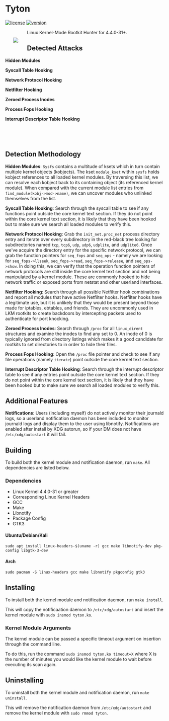 # Tyton

[![license](https://img.shields.io/badge/license-GPL-brightgreen.svg)](https://github.com/nbulischeck/tyton/blob/master/LICENSE)
[![version](https://img.shields.io/badge/linux-4.4.0.31+-blue.svg?style=flat)](https://github.com/nbulischeck/tyton)

<img align="left" src="https://i.imgur.com/enDjxat.jpg" style="padding: 25px">

Linux Kernel-Mode Rootkit Hunter for 4.4.0-31+.

## Detected Attacks

**Hidden Modules**

**Syscall Table Hooking**
  
**Network Protocol Hooking**

**Netfilter Hooking**

**Zeroed Process Inodes**

**Process Fops Hooking**

**Interrupt Descriptor Table Hooking**

&nbsp;

&nbsp;

## Detection Methodology

**Hidden Modules**: `Sysfs` contains a multitude of ksets which in turn contain multiple kernel objects (kobjects). The kset `module_kset` within `sysfs` holds kobject references to all loaded kernel modules. By traversing this list, we can resolve each kobject back to its containing object (its referenced kernel module). When compared with the current module list entries from `find_module(kobj->mod->name)`, we can uncover modules who unlinked themselves from the list.

**Syscall Table Hooking**: Search through the syscall table to see if any functions point outside the core kernel text section. If they do not point within the core kernel text section, it is likely that they have been hooked but to make sure we search all loaded modules to verify this.

**Network Protocol Hooking**: Grab the `init_net.proc_net` process directory entry and iterate over every subdirectory in the red-black tree looking for subdirectories named `tcp`, `tcp6`, `udp`, `udp6`, `udplite`, and `udplite6`. Once we've acquire the directory entry for the specific network protocol, we can grab the function pointers for `seq_fops` and `seq_ops` - namely we are looking for `seq_fops->llseek`, `seq_fops->read`, `seq_fops->release`, and `seq_ops->show`. In doing this, we can verify that the operation function pointers of network protocols are still inside the core kernel text section and not being manipulated by a kernel module. These are commonly hooked to hide network traffic or exposed ports from netstat and other userland interfaces.

**Netfilter Hooking**: Search through all possible Netfilter hook combinations and report all modules that have active Netfilter hooks. Netfilter hooks have a legitimate use, but it is unlikely that they would be present beyond those made for iptables, ebtables, and friends. They are uncommonly used in LKM rootkits to create backdoors by intercepting packets used to authenticate for port knocking.

**Zeroed Process Inodes**: Search through `/proc` for all `linux_dirent` structures and examine the inodes to find any set to 0. An inode of 0 is typically ignored from directory listings which makes it a good candidate for rootkits to set directories to in order to hide their files.

**Process Fops Hooking**: Open the `/proc` file pointer and check to see if any file operations (namely `iterate`) point outside the core kernel text section.

**Interrupt Descriptor Table Hooking**: Search through the interrupt descriptor table to see if any entries point outside the core kernel text section. If they do not point within the core kernel text section, it is likely that they have been hooked but to make sure we search all loaded modules to verify this.

## Additional Features

**Notifications**: Users (including myself) do not actively monitor their journald logs, so a userland notification daemon has been included to monitor journald logs and display them to the user using libnotify. Notifications are enabled after install by XDG autorun, so if your DM does not have `/etc/xdg/autostart` it will fail.

## Building

To build both the kernel module and notification daemon, run `make`. All dependencies are listed below.

### Dependencies

* Linux Kernel 4.4.0-31 or greater
* Corresponding Linux Kernel Headers
* GCC
* Make
* Libnotify
* Package Config
* GTK3

#### Ubuntu/Debian/Kali

`sudo apt install linux-headers-$(uname -r) gcc make libnotify-dev pkg-config libgtk-3-dev`

#### Arch

`sudo pacman -S linux-headers gcc make libnotify pkgconfig gtk3`

## Installing

To install both the kernel module and notification daemon, run `make install`.

This will copy the notificaation daemon to `/etc/xdg/autostart` and insert the kernel module with `sudo insmod tyton.ko`.

### Kernel Module Arguments

The kernel module can be passed a specific timeout argument on insertion through the command line.

To do this, run the command `sudo insmod tyton.ko timeout=X` where X is the number of minutes you would like the kernel module to wait before executing its scan again.

## Uninstalling

To uninstall both the kernel module and notification daemon, run  `make uninstall`.

This will remove the notification daemon from `/etc/xdg/autostart` and remove the kernel module with `sudo rmmod tyton`.
